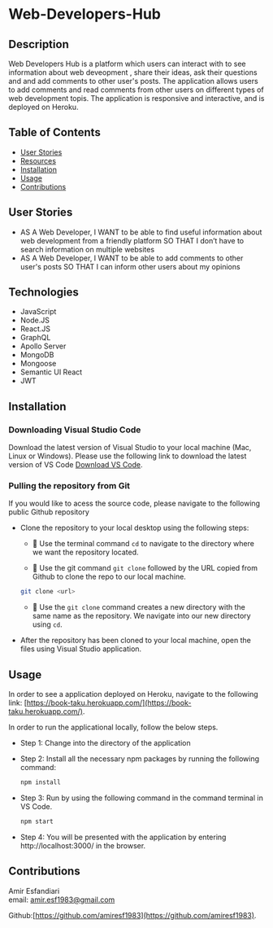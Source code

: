 # Web-Developers-Hub


## Description
Web Developers Hub is a platform which users can interact with to see information about web deveopment , share their ideas, ask their questions and and add comments to other user's posts. The application allows users to add comments and read comments from other users on different types of web development topis. The application is responsive and interactive, and is  deployed on Heroku. 

## Table of Contents
* [User Stories](#userstories) 
* [Resources](#resources)
* [Installation](#installation)
* [Usage](#usage)
* [Contributions](#contributions)

## User Stories 
- AS A Web Developer, I WANT to be able to find useful information about web development from a friendly platform SO THAT I don’t have to search information on multiple websites  
- AS A Web Developer, I WANT to be able to add comments to other user's posts SO THAT I can inform other users about my opinions 

## Technologies

- JavaScript
- Node.JS
- React.JS
- GraphQL
- Apollo Server
- MongoDB
- Mongoose
- Semantic UI React
- JWT


## Installation

### Downloading Visual Studio Code 

 Download the latest version of Visual Studio to your local machine (Mac, Linux or Windows). Please use the following link to download the latest version of VS Code [Download VS Code](https://code.visualstudio.com/download). 

### Pulling the repository from Git 

If you would like to acess the source code, please navigate to the following public Github repository 

* Clone the repository to your local desktop using the following steps:

  * 🔑 Use the terminal command `cd` to navigate to the directory where we want the repository located. 


  * 🔑 Use the git command `git clone` followed by the URL copied from Github to clone the repo to our local machine.

  ```bash
  git clone <url>
  ```

  * 🔑 Use the `git clone` command creates a new directory with the same name as the repository. We navigate into our new directory using `cd`.

  
* After the repository has been cloned to your local machine, open the files using Visual Studio application. 

## Usage 
In order to see a application deployed on Heroku, navigate to the following link: [https://book-taku.herokuapp.com/](https://book-taku.herokuapp.com/). 


In order to run the applicational locally, follow the below steps. 

* Step 1: Change into the directory of the application 
* Step 2: Install all the necessary npm packages by running the following command: 

  ```bash
  npm install
  ```
* Step 3: Run by using the following command in the command terminal in VS Code. 

  ```bash
  npm start  
  ```
* Step 4: You will be presented with the application by entering http://localhost:3000/ in the browser. 



## Contributions 

Amir Esfandiari  
email: amir.esf1983@gmail.com

Github:[https://github.com/amiresf1983](https://github.com/amiresf1983).




